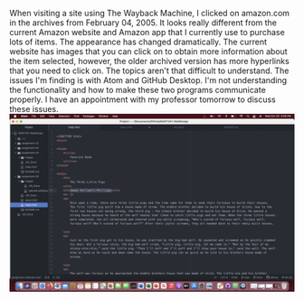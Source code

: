 When visiting a site using The Wayback Machine, I clicked on amazon.com in the archives from February 04, 2005. It looks really different from the current Amazon website and Amazon app that I currently use to purchase lots of items. The appearance has changed dramatically. The current website has images that you can click on to obtain more information about the item selected, however, the older archived version has more hyperlinks that you need to click on.
The topics aren't that difficult to understand. The issues I'm finding is with Atom and GitHub Desktop. I'm not understanding the functionality and how to make these two programs communicate properly. I have an appointment with my professor tomorrow to discuss these issues.
![Screenshot](./images/screenshot.png)
